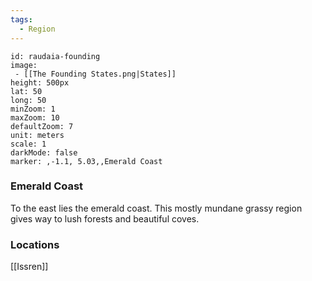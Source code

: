 ```yaml
---
tags:
  - Region
---
```

```leaflet
id: raudaia-founding
image: 
 - [[The Founding States.png|States]]
height: 500px
lat: 50
long: 50
minZoom: 1
maxZoom: 10
defaultZoom: 7
unit: meters
scale: 1
darkMode: false
marker: ,-1.1, 5.03,,Emerald Coast
```
### Emerald Coast

To the east lies the emerald coast. This mostly mundane grassy region gives way to lush forests and beautiful coves. 

### Locations

[[Issren]]
